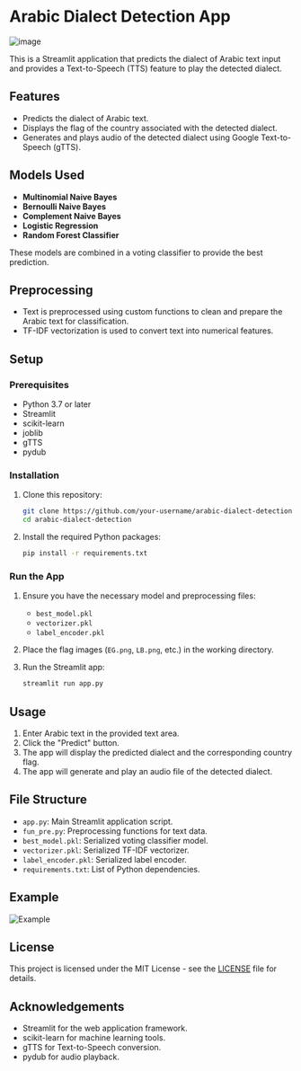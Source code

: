 
# Arabic Dialect Detection App
![image](https://github.com/mohamedelsayed10/Arabic-Dialect-Detection/assets/87568101/2838d316-57d0-4276-aa55-c07cd693f9b8)


This is a Streamlit application that predicts the dialect of Arabic text input and provides a Text-to-Speech (TTS) feature to play the detected dialect.

## Features

- Predicts the dialect of Arabic text.
- Displays the flag of the country associated with the detected dialect.
- Generates and plays audio of the detected dialect using Google Text-to-Speech (gTTS).

## Models Used

- **Multinomial Naive Bayes**
- **Bernoulli Naive Bayes**
- **Complement Naive Bayes**
- **Logistic Regression**
- **Random Forest Classifier**

These models are combined in a voting classifier to provide the best prediction.

## Preprocessing

- Text is preprocessed using custom functions to clean and prepare the Arabic text for classification.
- TF-IDF vectorization is used to convert text into numerical features.

## Setup

### Prerequisites

- Python 3.7 or later
- Streamlit
- scikit-learn
- joblib
- gTTS
- pydub

### Installation

1. Clone this repository:

    ```bash
    git clone https://github.com/your-username/arabic-dialect-detection.git
    cd arabic-dialect-detection
    ```

2. Install the required Python packages:

    ```bash
    pip install -r requirements.txt
    ```

### Run the App

1. Ensure you have the necessary model and preprocessing files:

    - `best_model.pkl`
    - `vectorizer.pkl`
    - `label_encoder.pkl`

2. Place the flag images (`EG.png`, `LB.png`, etc.) in the working directory.

3. Run the Streamlit app:

    ```bash
    streamlit run app.py
    ```

## Usage

1. Enter Arabic text in the provided text area.
2. Click the "Predict" button.
3. The app will display the predicted dialect and the corresponding country flag.
4. The app will generate and play an audio file of the detected dialect.

## File Structure

- `app.py`: Main Streamlit application script.
- `fun_pre.py`: Preprocessing functions for text data.
- `best_model.pkl`: Serialized voting classifier model.
- `vectorizer.pkl`: Serialized TF-IDF vectorizer.
- `label_encoder.pkl`: Serialized label encoder.
- `requirements.txt`: List of Python dependencies.

## Example

![Example](screenshot.png)

## License

This project is licensed under the MIT License - see the [LICENSE](LICENSE) file for details.

## Acknowledgements

- Streamlit for the web application framework.
- scikit-learn for machine learning tools.
- gTTS for Text-to-Speech conversion.
- pydub for audio playback.
